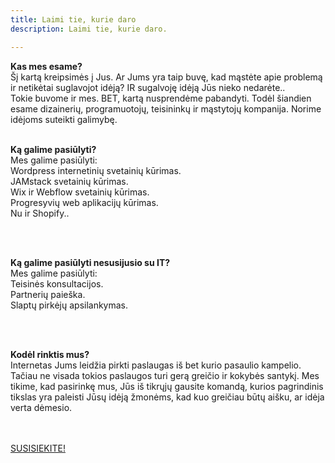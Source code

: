 ```yaml
---
title: Laimi tie, kurie daro
description: Laimi tie, kurie daro.

---
```


**Kas mes esame?** 
<br>
Šį kartą kreipsimės į Jus. Ar Jums yra taip buvę, kad mąstėte apie problemą ir netikėtai suglavojot idėją? IR sugalvoję idėją Jūs nieko nedarėte..<br>
Tokie buvome ir mes. BET, kartą nusprendėme pabandyti. Todėl šiandien esame dizainerių, programuotojų, teisininkų ir mąstytojų kompanija. Norime idėjoms suteikti galimybę. 
<br>
<br>

**Ką galime pasiūlyti?** <br>
Mes galime pasiūlyti:
<br>
Wordpress internetinių svetainių kūrimas.
<br>
JAMstack svetainių kūrimas.
<br>
Wix ir Webflow svetainių kūrimas.
<br>
Progresyvių web aplikacijų kūrimas.
<br>
Nu ir Shopify..

<br><br>

**Ką galime pasiūlyti nesusijusio su IT?**
<br>
Mes galime pasiūlyti:
<br>
Teisinės konsultacijos.
<br>
Partnerių paieška.
<br>
Slaptų pirkėjų apsilankymas.
<br>

<br>
<br>

**Kodėl rinktis mus?** <br>
Internetas Jums leidžia pirkti paslaugas iš bet kurio pasaulio kampelio. Tačiau ne visada tokios paslaugos turi gerą greičio ir kokybės santykį. Mes tikime, kad pasirinkę mus, Jūs iš tikrųjų gausite komandą, kurios pagrindinis tikslas yra paleisti Jūsų idėją žmonėms, kad kuo greičiau būtų aišku, ar idėja verta dėmesio.
<br>
<br>
<br>






[SUSISIEKITE!](https://docs.google.com/forms/d/1LNTWnSMSel4PP5vldvFE7IaFhCJf5ZJ9HgNVmkJpM1U/edit)
